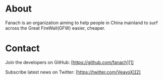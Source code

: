 # About

Fanach is an organization aiming to help people in China mainland
to surf across the Great FireWall(GFW) easier, cheaper.

# Contact

Join the developers on GitHub: [https://github.com/fanach][1]

Subscribe latest news on Twitter: [https://twitter.com/VeayoX][2]

[1]: https://github.com/fanach
[2]: https://twitter.com/VeayoX
